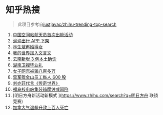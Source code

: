 # 知乎热搜

> 此项目参考自[justjavac/zhihu-trending-top-search](https://github.com/justjavac/zhihu-trending-top-search/blob/main/utils.ts)

<!-- BEGIN -->
  <!-- 最后更新时间:Mon Jul 05 2021 04:15:20 GMT+0000 (Coordinated Universal Time) -->
  1. [中国空间站航天员首次出舱活动](https://www.zhihu.com/search?q=首次出舱)
1. [滴滴出行 APP 下架](https://www.zhihu.com/search?q=滴滴下架)
1. [林生斌再婚得女](https://www.zhihu.com/search?q=林生斌)
1. [我的世界加入文言文](https://www.zhihu.com/search?q=我的世界)
1. [云南新增 3 例本土确诊](https://www.zhihu.com/search?q=云南疫情)
1. [湖南卫视毕业礼](https://www.zhihu.com/search?q=2021毕业礼)
1. [女子网恋被骗八百多万](https://www.zhihu.com/search?q=网恋被骗)
1. [雷军赠金山员工每人 600 股](https://www.zhihu.com/search?q=金山股票)
1. [刘亦菲代言《传奇世界》](https://www.zhihu.com/search?q=传奇世界手游)
1. [福岛核电站集装箱腐蚀或凹陷](https://www.zhihu.com/search?q=福岛核电站)
1. [明日方舟新活动新模式 ](https://www.zhihu.com/search?q=明日方舟 联锁竞赛)
1. [加拿大气温飙升致上百人死亡](https://www.zhihu.com/search?q=加拿大气温飙升)
  <!-- END -->